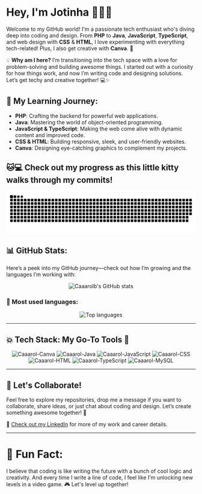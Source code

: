 # Hey, I'm Jotinha 👩‍💻🐾

Welcome to my GitHub world! I'm a passionate tech enthusiast who's diving deep into coding and design. From **PHP** to **Java**, **JavaScript**, **TypeScript**, and web design with **CSS** & **HTML**, I love experimenting with everything tech-related! Plus, I also get creative with **Canva**. 🎨

💡 **Why am I here?**
I’m transitioning into the tech space with a love for problem-solving and building awesome things. I started out with a curiosity for how things work, and now I’m writing code and designing solutions. Let’s get techy and creative together! 💻✨

## 🚀 My Learning Journey:

- **PHP**: Crafting the backend for powerful web applications.
- **Java**: Mastering the world of object-oriented programming.
- **JavaScript & TypeScript**: Making the web come alive with dynamic content and improved code.
- **CSS & HTML**: Building responsive, sleek, and user-friendly websites.
- **Canva**: Designing eye-catching graphics to complement my projects.

## 🐱💻 Check out my progress as this little kitty walks through my commits!

<p align="center">
  <img src="https://raw.githubusercontent.com/platane/platane/output/github-contribution-grid-snake.svg?snake=cat" alt="Kitty walking across commits" />
</p>

## 📊 GitHub Stats:

Here’s a peek into my GitHub journey—check out how I’m growing and the languages I’m working with:

<p align="center">
  <img src="https://github-readme-stats.vercel.app/api?username=Caaarolb&show_icons=true&count_private=true&hide=prs&theme=gruvbox&hide_border=true" alt="Caaarolb's GitHub stats">
</p>

### 🧰 Most used languages:
<p align="center">
  <img src="https://github-readme-stats.vercel.app/api/top-langs/?username=Caaarolb&langs_count=10&layout=compact&theme=gruvbox&hide_border=true" alt="Top languages">
</p>

---

## 💥 Tech Stack: My Go-To Tools 🔧

<p align="center">
  <img alt="Caaarol-Canva" height="80" width="60" src="https://cdn.jsdelivr.net/gh/devicons/devicon@latest/icons/canva/canva-original.svg" /> 
  <img alt="Caaarol-Java" height="80" width="60" src="https://cdn.jsdelivr.net/gh/devicons/devicon@latest/icons/java/java-plain-wordmark.svg" />
  <img alt="Caaarol-JavaScript" height="80" width="60" src="https://cdn.jsdelivr.net/gh/devicons/devicon@latest/icons/javascript/javascript-original.svg" />
  <img alt="Caaarol-CSS" height="80" width="60" src="https://cdn.jsdelivr.net/gh/devicons/devicon@latest/icons/css3/css3-original.svg" />
  <img alt="Caaarol-HTML" height="80" width="60" src="https://cdn.jsdelivr.net/gh/devicons/devicon@latest/icons/html5/html5-original.svg" />
  <img alt="Caaarol-TypeScript" height="80" width="60" src="https://cdn.jsdelivr.net/gh/devicons/devicon@latest/icons/typescript/typescript-original.svg" />
  <img alt="Caaarol-MySQL" height="80" width="60" src="https://cdn.jsdelivr.net/gh/devicons/devicon@latest/icons/mysql/mysql-original.svg" />
</p>

---

## 🤝 Let's Collaborate!
Feel free to explore my repositories, drop me a message if you want to collaborate, share ideas, or just chat about coding and design. Let’s create something awesome together! 🚀

🔗 [Check out my LinkedIn]([https://www.linkedin.com/in/caaarolb/](https://www.linkedin.com/in/-caroline-boaventura/)) for more of my work and career details.

---

# 👾 Fun Fact:

I believe that coding is like writing the future with a bunch of cool logic and creativity. And every time I write a line of code, I feel like I'm unlocking new levels in a video game. 🎮 Let's level up together!



          
